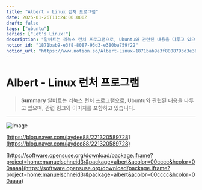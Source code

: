 ```yaml
---
title: "Albert - Linux 런처 프로그램"
date: 2025-01-26T11:24:00.000Z
draft: false
tags: ["ubuntu"]
series: ["Let's Linux!"]
description: "알버트는 리눅스 런처 프로그램으로, Ubuntu와 관련된 내용을 다루고 있으며, 관련 링크와 이미지를 포함하고 있습니다."
notion_id: "1871bab9-e3f8-8087-93d3-e380ba759f22"
notion_url: "https://www.notion.so/Albert-Linux-1871bab9e3f8808793d3e380ba759f22"
---
```


# Albert - Linux 런처 프로그램

> **Summary**
> 알버트는 리눅스 런처 프로그램으로, Ubuntu와 관련된 내용을 다루고 있으며, 관련 링크와 이미지를 포함하고 있습니다.

---

![Image](https://prod-files-secure.s3.us-west-2.amazonaws.com/09ccd4d5-876c-4bba-bbdf-cc77a0a11257/05d910db-2492-4253-a8f1-f9882a62e066/image.png?X-Amz-Algorithm=AWS4-HMAC-SHA256&X-Amz-Content-Sha256=UNSIGNED-PAYLOAD&X-Amz-Credential=ASIAZI2LB466WZYTU53Y%2F20250724%2Fus-west-2%2Fs3%2Faws4_request&X-Amz-Date=20250724T101640Z&X-Amz-Expires=3600&X-Amz-Security-Token=IQoJb3JpZ2luX2VjEAIaCXVzLXdlc3QtMiJGMEQCIDcOyk1TIFXKOTVdcI%2BFY9IVgiJxhsGQStLgpWfJZKUHAiAk0uLevdup1eZmlWc6eKC7pgpsE3xYXOWN7l8v8udPrCr%2FAwgqEAAaDDYzNzQyMzE4MzgwNSIMshzUKmQoemPlzQjfKtwDY2RhoT2881yAjuSoGrvP6E59U2b4U18SUCrkpQIzW9rd1QwFl01yzY6jUz2QFoMNs%2F1lG4Tm48IjcwiypZk7%2FTMaZsdT0w4wF8lVwwYDwuvZjX2yxBbCfSqVRe1g8Gr3OMZpqMTacg0ZJgf65ff9SmW3vZrknbl4Fiu%2FaEKUG%2BZd6nYW77bws8YcsdsYF1FMR8WPhpCfPuoTOVGUihSrNvr7iSIaW%2B1wMjfRF9tJMJFUohr4VdDbC8rH%2FmSUmTboDE5C5wl0gZjxiDds3LaceDMzmu4igBTzEcudHHRz2waPhTQtaifIludFVjJ%2F7gtFABMS90W7JPRSPU5obqagFqMwTi6xXeQIa368vUlk5uHx6n%2FcICW7%2Bb86%2F6yJYVeFvJios1EG5ttGomLyerpASkPLIUldaC9CptT%2FKGrIHarZb7%2FKp4lbQUkptqbsDHM5yIbB9ucyIpnRQxXi4MMNNVQG%2F15kf0d9ct3lfCNpAcNPrvUySjI3VVH1VW%2BM7ikFpGwG1UgEZRqmY%2BsZIXakZscXmpFB4U0GlOFpsrA4l3n4HVVa7k%2B%2FnVrgoJDs9RV5lJkq9B8SM%2BGIIFgzJmqoUYijzbs%2F%2F67x6hlawdnJ7GE7Zv597FZUx0nICcgw6%2FWHxAY6pgHSZbV7N7oXUG%2FyS6n0PNIjX7XUWRiPOlGWbgaagd5qKmaKXQ9P2xG2tEuaELiU%2B6o1CPzcwQRYNYQXrVxlrOGOhdf44NHGG%2Fh0m9J%2BocysqeZkvfaSiCFNyTfbXfyGrxBsTPAVcN5l%2FWzAfgf6vSGDSylp795zKfddSzoKngJDCgp3bqx56%2BRMp6dFDxJLnY0CNlnXI76eFooNJRg8B7bUVUQrObXH&X-Amz-Signature=51b868002fd6fcbeda4cf587991d6a954c6786c4511eeff97aef9a5e39be2081&X-Amz-SignedHeaders=host&x-amz-checksum-mode=ENABLED&x-id=GetObject)

[https://blog.naver.com/jaydee88/221320589728](https://blog.naver.com/jaydee88/221320589728)

[https://software.opensuse.org/download/package.iframe?project=home:manuelschneid3r&package=albert&acolor=00cccc&hcolor=00aaaa](https://software.opensuse.org/download/package.iframe?project=home:manuelschneid3r&package=albert&acolor=00cccc&hcolor=00aaaa)

